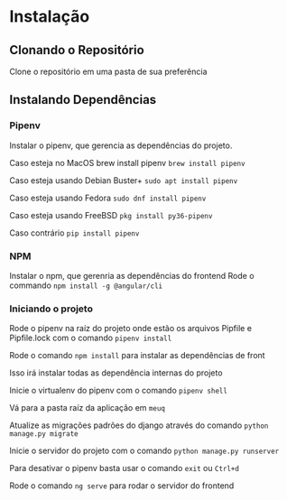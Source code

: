 # Instalação
## Clonando o Repositório
Clone o repositório em uma pasta de sua preferência

## Instalando Dependências
### Pipenv
Instalar o pipenv, que gerencia as dependências do projeto.

Caso esteja no MacOS brew install pipenv
```brew install pipenv```

Caso esteja usando Debian Buster+
```sudo apt install pipenv```

Caso esteja usando Fedora
```sudo dnf install pipenv```

Caso esteja usando FreeBSD
```pkg install py36-pipenv```

Caso contrário
```pip install pipenv```

### NPM
Instalar o npm, que gerenria as dependências do frontend
Rode o commando ```npm install -g @angular/cli```

### Iniciando o projeto
Rode o pipenv na raíz do projeto onde estão os arquivos Pipfile e Pipfile.lock com o comando ```pipenv install```

Rode o comando ```npm install``` para instalar as dependências de front

Isso irá instalar todas as dependência internas do projeto

Inicie o virtualenv do pipenv com o comando ```pipenv shell```

Vá para a pasta raíz da aplicação em ```meuq```

Atualize as migrações padrões do django através do comando ```python manage.py migrate```

Inicie o servidor do projeto com o comando ```python manage.py runserver```

Para desativar o pipenv basta usar o comando ```exit``` ou ```Ctrl+d```

Rode o comando ```ng serve``` para rodar o servidor do frontend
